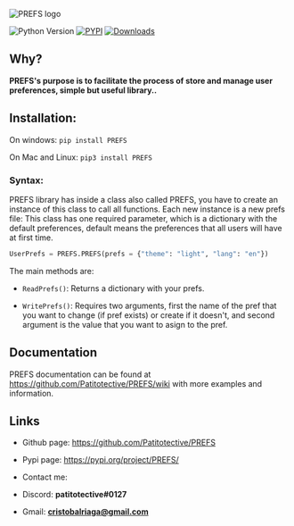 ![PREFS logo](https://github.com/Patitotective/PREFS/blob/main/Images/logo1.png?raw=true)

![Python Version](https://img.shields.io/pypi/pyversions/prefs)
[![PYPI](https://img.shields.io/pypi/v/prefs)](https://pypi.org/project/prefs/)
[![Downloads](https://pepy.tech/badge/prefs)](https://pepy.tech/project/prefs)

## Why?

**PREFS's purpose is to facilitate the process of store and manage user preferences, simple but useful library..**

## Installation:

On windows:
`pip install PREFS`

On Mac and Linux:
`pip3 install PREFS`

### Syntax:

PREFS library has inside a class also called PREFS, you have to create an instance of this class to call all functions. Each new instance is a new prefs file:
This class has one required parameter, which is a dictionary with the default preferences, default means the preferences that all users will have at first time.

```Python
UserPrefs = PREFS.PREFS(prefs = {"theme": "light", "lang": "en"})
```

The main methods are:

- `ReadPrefs()`: Returns a dictionary with your prefs.

- `WritePrefs()`: Requires two arguments, first the name of the pref that you want to change (if pref exists) or create if it doesn't, and second argument is the value that you want to asign to the pref.

## Documentation

PREFS documentation can be found at https://github.com/Patitotective/PREFS/wiki with more examples and information.

## Links

- Github page: https://github.com/Patitotective/PREFS
- Pypi page: https://pypi.org/project/PREFS/
- Contact me:

- Discord: **patitotective#0127**
- Gmail: **cristobalriaga@gmail.com**
